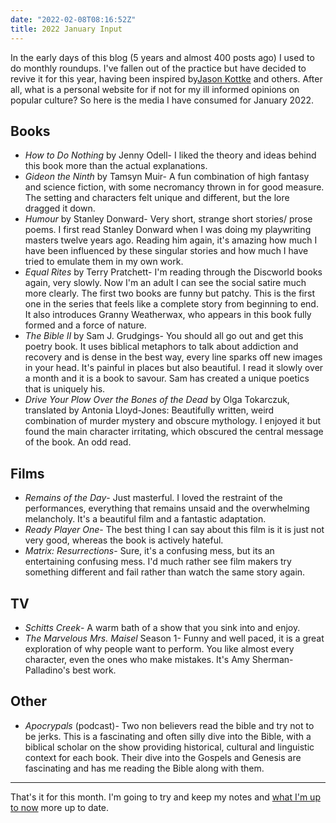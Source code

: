 ```yaml
---
date: "2022-02-08T08:16:52Z"
title: 2022 January Input
---
```

In the early days of this blog (5 years and almost 400 posts ago) I used to do monthly roundups. I've fallen out of the practice but have decided to revive it for this year, having been inspired by[Jason Kottke](https://kottke.org/22/01/my-recent-media-diet-end-2021.) and others. After all, what is a personal website for if not for my ill informed opinions on popular culture? So here is the media I have consumed for January 2022.

## Books

* *How to Do Nothing* by Jenny Odell- I liked the theory and ideas behind this book more than the actual explanations.
* *Gideon the Ninth* by Tamsyn Muir- A fun combination of high fantasy and science fiction, with some necromancy thrown in for good measure. The setting and characters felt unique and different, but the lore dragged it down. 
* *Humour* by Stanley Donward- Very short, strange short stories/ prose poems. I first read Stanley Donward when I was doing my playwriting masters twelve years ago. Reading him again, it's amazing how much I have been influenced by these singular stories and how much I have tried to emulate them in my own work.
* *Equal Rites* by Terry Pratchett- I'm reading through the Discworld books again, very slowly. Now I'm an adult I can see the social satire much more clearly. The first two books are funny but patchy. This is the first one in the series that feels like a complete story from beginning to end. It also introduces Granny Weatherwax, who appears in this book fully formed and a force of nature. 
* *The Bible II* by Sam J. Grudgings- You should all go out and get this poetry book. It uses biblical metaphors to talk about addiction and recovery and is dense in the best way, every line sparks off new images in your head. It's painful in places but also beautiful. I read it slowly over a month and it is a book to savour. Sam has created a unique poetics that is uniquely his. 
* *Drive Your Plow Over the Bones of the Dead* by Olga Tokarczuk, translated by Antonia Lloyd-Jones: Beautifully written, weird combination of murder mystery and obscure mythology. I enjoyed it but found the main character irritating, which obscured the central message of the book. An odd read.
	
## Films
* *Remains of the Day*- Just masterful. I loved the restraint of the performances, everything that remains unsaid and the overwhelming melancholy. It's a beautiful film and a fantastic adaptation.
* *Ready Player One*- The best thing I can say about this film is it is just not very good, whereas the book is actively hateful.
* *Matrix: Resurrections*- Sure, it's a confusing mess, but its an entertaining confusing mess. I'd much rather see film makers try something different and fail rather than watch the same story again.

## TV

* *Schitts Creek*- A warm bath of a show that you sink into and enjoy. 
* *The Marvelous Mrs. Maisel* Season 1- Funny and well paced, it is a great exploration of why people want to perform. You like almost every character, even the ones who make mistakes. It's Amy Sherman-Palladino's best work.

## Other

* *Apocrypals* (podcast)- Two non believers read the bible and try not to be jerks. This is a fascinating and often silly dive into the Bible, with a biblical scholar on the show providing historical, cultural and linguistic context for each book. Their dive into the Gospels and Genesis are fascinating and has me reading the Bible along with them.

---

That's it for this month. I'm going to try and keep my notes and [what I'm up to now](https://notes.davidralphlewis.co.uk/now) more up to date. 
